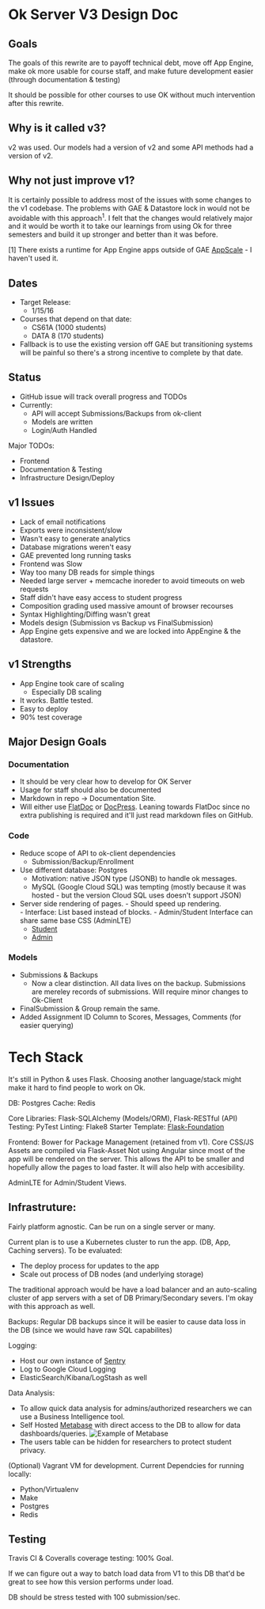 # Ok Server V3 Design Doc

## Goals

The goals of this rewrite are to payoff technical debt, move off App Engine, make ok more usable for course staff, and make future development easier (through documentation & testing)

It should be possible for other courses to use OK without much intervention after this rewrite. 

## Why is it called v3? 
v2 was used. Our models had a version of v2 and some API methods had a version of v2. 

## Why not just improve v1? 
It is certainly possible to address most of the issues with some changes to the v1 codebase. The problems with GAE & Datastore lock in would not be avoidable with this approach<sup>1</sup>. 
I felt that the changes would relatively major and it would be worth it to take our learnings from using Ok for three semesters and build it up stronger and better than it was before. 

[1] There exists a runtime for App Engine apps outside of GAE   [AppScale](http://appscale.com) -  I haven't used it. 

## Dates
- Target Release:
  -   1/15/16
- Courses that depend on that date:
  - CS61A (1000 students)
  - DATA 8 (170 students) 
- Fallback is to use the existing version off GAE but transitioning systems will be painful so there's a strong incentive to complete by that date.

## Status
- GitHub issue will track overall progress and TODOs 
- Currently: 
  - API will accept Submissions/Backups from ok-client
  - Models are written 
  - Login/Auth Handled

Major TODOs:
- Frontend 
- Documentation & Testing
- Infrastructure Design/Deploy

## v1 Issues
- Lack of email notifications
- Exports were inconsistent/slow
- Wasn't easy to generate analytics 
- Database migrations weren't easy
- GAE prevented long running tasks 
- Frontend was Slow 
 - Way too many DB reads for simple things
 - Needed large server + memcache inoreder to avoid timeouts on web requests
- Staff didn't have easy access to student progress
- Composition grading used massive amount of browser recourses
 - Syntax Highlighting/Diffing wasn't great 
- Models design (Submission vs Backup vs FinalSubmission) 
- App Engine gets expensive and we are locked into AppEngine & the datastore. 

## v1 Strengths 
- App Engine took care of scaling 
  - Especially DB scaling
- It works. Battle tested. 
- Easy to deploy
- 90% test coverage 



## Major Design Goals

### Documentation
  - It should be very clear how to develop for OK Server
  - Usage for staff should also be documented 
  - Markdown in repo -> Documentation Site. 
  - Will either use [FlatDoc](http://ricostacruz.com/flatdoc/) or [DocPress](http://docpress.github.io/). Leaning towards FlatDoc since no extra publishing is required and it'll just read markdown files on GitHub. 

### Code
  - Reduce scope of API to ok-client dependencies
    - Submission/Backup/Enrollment 
  - Use different database: Postgres 
    -  Motivation: native JSON type (JSONB) to handle ok messages.
    -  MySQL (Google Cloud SQL) was tempting (mostly because it was hosted - but the version Cloud SQL uses doesn't support JSON) 
  -  Server side rendering of pages. 
    -  Should speed up rendering.   
    -  Interface: List based instead of blocks. 
    -  Admin/Student Interface can share same base CSS (AdminLTE) 
      - [Student](https://almsaeedstudio.com/themes/AdminLTE/pages/layout/top-nav.html)
      - [Admin](https://almsaeedstudio.com/themes/AdminLTE/index2.html)

### Models
- Submissions & Backups
  - Now a clear distinction. All data lives on the backup. Submissions are mereley records of submissions. Will require minor changes to Ok-Client 
- FinalSubmission & Group remain the same. 
- Added Assignment ID Column to Scores, Messages, Comments (for easier querying) 

# Tech Stack 
It's still in Python & uses Flask. Choosing another language/stack might make it hard to find people to work on Ok. 

DB: Postgres 
Cache: Redis 

Core Libraries: Flask-SQLAlchemy (Models/ORM), Flask-RESTful (API)
Testing: PyTest
Linting: Flake8
Starter Template: [Flask-Foundation](https://jackstouffer.github.io/Flask-Foundation/)

Frontend: 
Bower for Package Management (retained from v1). 
Core CSS/JS Assets are compiled via Flask-Asset
Not using Angular since most of the app will be rendered on the server. This allows the API to be smaller and hopefully allow the pages to load faster. It will also help with accesibility.

AdminLTE for Admin/Student Views. 

## Infrastruture:
Fairly platform agnostic. Can be run on a single server or many. 

Current plan is to use a Kubernetes cluster to run the app. (DB, App, Caching servers). 
To be evaluated:
- The deploy process for updates to the app
- Scale out process of DB nodes (and underlying storage) 

The traditional approach would be have a load balancer and an auto-scaling cluster of app servers with a set of DB Primary/Secondary severs. I'm okay with this approach as well. 

Backups: Regular DB backups since it will be easier to cause data loss in the DB (since we would have raw SQL capabilites) 

Logging: 
- Host our own instance of [Sentry](http://getsentry.com) 
- Log to Google Cloud Logging
- ElasticSearch/Kibana/LogStash as well 

Data Analysis: 
- To allow quick data analysis for admins/authorized researchers we can use a Business Intelligence tool.
- Self Hosted [Metabase](http://www.metabase.com/) with direct access to the DB to allow for data dashboards/queries. ![Example of Metabase](http://www.metabase.com/docs/v0.13.2/images/AreaChart.png)
- The users table can be hidden for researchers to protect student privacy. 


(Optional) Vagrant VM for development. Current Dependcies for running locally: 
- Python/Virtualenv
- Make
- Postgres 
- Redis

## Testing
Travis CI & Coveralls coverage testing: 100% Goal. 

If we can figure out a way to batch load data from V1 to this DB that'd be great to see how this version performs under load. 

DB should be stress tested with 100 submission/sec. 












